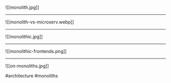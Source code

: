 
![[monolith.jpg]]

***
![[monolith-vs-microserv.webp]]
***
![[monolithic.jpg]]
***
![[monolithic-frontends.png]]
***
![[on-monoliths.jpg]]


#architecture #monoliths

